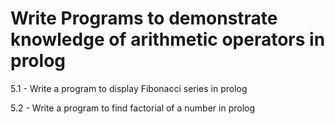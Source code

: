 # Write Programs to demonstrate knowledge of arithmetic operators in prolog 
5.1 - Write a program to display Fibonacci series in prolog

5.2 - Write a program to find factorial of a number in prolog